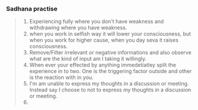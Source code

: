 

### Sadhana practise
> 1) Experiencing fully where you don't have weakness and withdrawing where you have weakness.
> 2) when you work in selfish way it will lower your consciousness, but when you work for higher cause, when you day seva it raises consciousness.
> 3) Remove/Filter irrelevant or negative informations and also observe what are the kind of input am I taking it willingly.
>4) When ever your effected by anything immedetiatley split the experience in to two. One is the triggering factor outside and other is the reaction with in you.
>5) I'm am unable to express my thoughts in a discussion or meeting. Instead say I choose to not to express my thoughts in a discussion or meeting. 
>6) 
<!--stackedit_data:
eyJoaXN0b3J5IjpbMTQ2MTQ2MTMxNiwtMTA2NDczNjMxOF19
-->